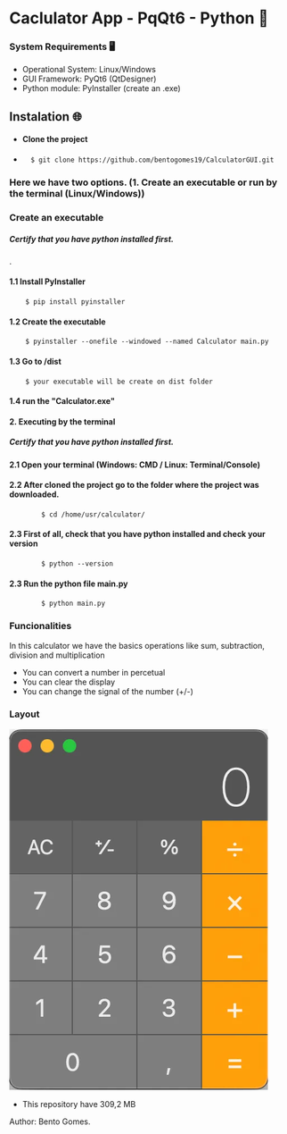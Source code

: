 # Caclulator App - PqQt6 - Python 🐍

### System Requirements 🖥️
- Operational System: Linux/Windows
- GUI Framework: PyQt6 (QtDesigner)
- Python module: PyInstaller (create an .exe)

## Instalation 🌐

- #### Clone the project
-       $ git clone https://github.com/bentogomes19/CalculatorGUI.git

### Here we have two options. (1. Create an executable or run by the terminal (Linux/Windows))

### Create an executable
##### Certify that you have python installed first.
.

#### 1.1 Install PyInstaller
        $ pip install pyinstaller
    
#### 1.2 Create the executable
        $ pyinstaller --onefile --windowed --named Calculator main.py
    
#### 1.3 Go to /dist
        $ your executable will be create on dist folder

#### 1.4 run the "Calculator.exe"
        
#### 2. Executing by the terminal
##### Certify that you have python installed first.

#### 2.1 Open your terminal (Windows: CMD / Linux: Terminal/Console)
    
#### 2.2 After cloned the project go to the folder where the project was downloaded.
            $ cd /home/usr/calculator/
#### 2.3 First of all, check that you have python installed and check your version
            $ python --version
#### 2.3 Run the python file main.py
            $ python main.py


### Funcionalities
In this calculator we have the basics operations like sum, subtraction, division and multiplication
- You can convert a number in percetual
- You can clear the display
- You can change the signal of the number (+/-)

### Layout 

![calculator_layout](calculator.webp)

- This repository have 309,2 MB

Author: Bento Gomes.

